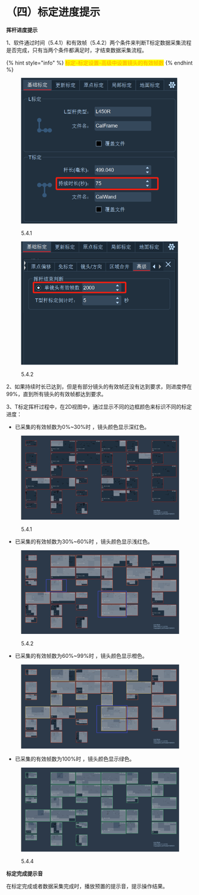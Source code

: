 # （四）标定进度提示

**挥杆进度提示**

1、软件通过时间（5.4.1）和有效帧（5.4.2）两个条件来判断T标定数据采集流程是否完成，只有当两个条件都满足时，才结束数据采集流程。

{% hint style="info" %}
<mark style="color:orange;">标定-标定设置-高级中设置镜头的有效帧数</mark>
{% endhint %}

<figure><img src="../.gitbook/assets/image (12).png" alt="" width="419"><figcaption><p>5.4.1</p></figcaption></figure>

<figure><img src="../.gitbook/assets/image (13).png" alt="" width="421"><figcaption><p>5.4.2</p></figcaption></figure>

2、如果持续时长已达到，但是有部分镜头的有效帧还没有达到要求，则进度停在99%，直到所有镜头的有效帧都达到要求。

3、T标定挥杆过程中，在2D视图中，通过显示不同的边框颜色来标识不同的标定进度：

* 已采集的有效帧数为0%\~30%时 ，镜头颜色显示深红色。

<figure><img src="../.gitbook/assets/微信截图_20241224114912.png" alt=""><figcaption><p>5.4.1</p></figcaption></figure>

* 已采集的有效帧数为30%\~60%时 ，镜头颜色显示浅红色。

<figure><img src="../.gitbook/assets/微信截图_20241224114927 (1).png" alt=""><figcaption><p>5.4.2</p></figcaption></figure>

* 已采集的有效帧数为60%\~99%时 ，镜头颜色显示橙色。

<figure><img src="../.gitbook/assets/微信截图_20241224114935 (1).png" alt=""><figcaption></figcaption></figure>

* 已采集的有效帧数为100%时 ，镜头颜色显示绿色。

<figure><img src="../.gitbook/assets/微信截图_20241224115048.png" alt=""><figcaption><p>5.4.4</p></figcaption></figure>

**标定完成提示音**

在标定完成或者数据采集完成时，播放预置的提示音，提示操作结果。

